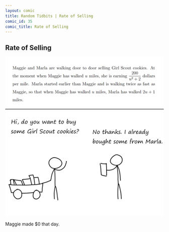 ```yaml
---
layout: comic
title: Random Tidbits | Rate of Selling
comic_id: 35
comic_title: Rate of Selling
---
```


## Rate of Selling

<img id="img35" src="/assets/images/35.png">

Maggie made $0 that day.
